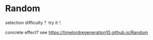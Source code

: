 # Random
selection difficulty？ try it！

concrete effect? see https://timelordregeneration10.github.io/Random
